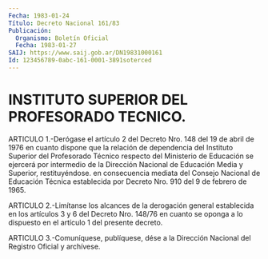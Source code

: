 ```yaml
---
Fecha: 1983-01-24
Título: Decreto Nacional 161/83
Publicación:
  Organismo: Boletín Oficial
  Fecha: 1983-01-27
SAIJ: https://www.saij.gob.ar/DN19831000161
Id: 123456789-0abc-161-0001-3891soterced
---
```

# INSTITUTO SUPERIOR DEL PROFESORADO TECNICO.

<a id="1"></a>
ARTICULO 1.-Derógase el artículo 2 del Decreto Nro. 148 del 19 de abril  de  1976 en cuanto dispone que la relación de dependencia del  Instituto  Superior   del  Profesorado  Técnico  respecto  del Ministerio de Educación se  ejercerá por intermedio de la Dirección Nacional  de  Educación  Media  y    Superior,  restituyéndose.  en consecuencia  mediata  del Consejo Nacional  de  Educación  Técnica establecida  por Decreto  Nro.  910  del  9  de  febrero  de  1965.

<a id="2"></a>
ARTICULO  2.-Limítanse  los  alcances de la derogación general establecida  en los artículos 3 y 6  del  Decreto  Nro.  148/76  en cuanto se oponga  a  lo  dispuesto  en  el  artículo 1 del presente decreto.

<a id="3"></a>
ARTICULO  3.-Comuníquese,  publíquese,  dése  a  la  Dirección Nacional del Registro Oficial y archívese.